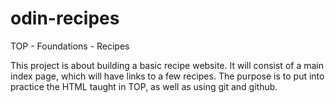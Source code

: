 # odin-recipes
TOP - Foundations - Recipes

This project is about building a basic recipe website. It will consist of a main index page, which will have links to a few recipes. The purpose is to put into practice the HTML taught in TOP, as well as using git and github.